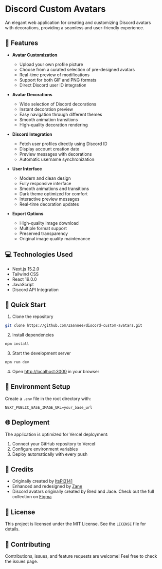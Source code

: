 # Discord Custom Avatars

An elegant web application for creating and customizing Discord avatars with decorations, providing a seamless and user-friendly experience.

## 🌟 Features

- **Avatar Customization**
  - Upload your own profile picture
  - Choose from a curated selection of pre-designed avatars
  - Real-time preview of modifications
  - Support for both GIF and PNG formats
  - Direct Discord user ID integration

- **Avatar Decorations**
  - Wide selection of Discord decorations
  - Instant decoration preview
  - Easy navigation through different themes
  - Smooth animation transitions
  - High-quality decoration rendering

- **Discord Integration**
  - Fetch user profiles directly using Discord ID
  - Display account creation date
  - Preview messages with decorations
  - Automatic username synchronization

- **User Interface**
  - Modern and clean design
  - Fully responsive interface
  - Smooth animations and transitions
  - Dark theme optimized for comfort
  - Interactive preview messages
  - Real-time decoration updates

- **Export Options**
  - High-quality image download
  - Multiple format support
  - Preserved transparency
  - Original image quality maintenance

## 💻 Technologies Used

- Next.js 15.2.0
- Tailwind CSS
- React 19.0.0
- JavaScript
- Discord API Integration

## 🚀 Quick Start

1. Clone the repository
```bash
git clone https://github.com/Zaannee/discord-custom-avatars.git
```

2. Install dependencies
```bash
npm install
```

3. Start the development server
```bash
npm run dev
```

4. Open [http://localhost:3000](http://localhost:3000) in your browser

## 🔧 Environment Setup

Create a `.env` file in the root directory with:
```env
NEXT_PUBLIC_BASE_IMAGE_URL=your_base_url
```

## 🌐 Deployment

The application is optimized for Vercel deployment:
1. Connect your GitHub repository to Vercel
2. Configure environment variables
3. Deploy automatically with every push

## 👥 Credits

- Originally created by [ItsPi3141](https://github.com/ItsPi3141)
- Enhanced and redesigned by [Zane](https://github.com/Zaannee)
- Discord avatars originally created by Bred and Jace. Check out the full collection on [Figma](https://www.figma.com/@bred)

## 📝 License

This project is licensed under the MIT License. See the `LICENSE` file for details.

## 🤝 Contributing

Contributions, issues, and feature requests are welcome! Feel free to check the issues page. 